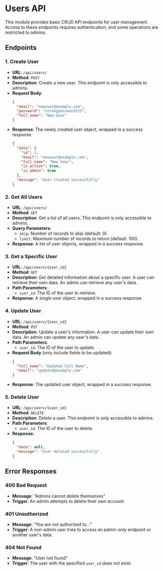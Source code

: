 # Users API

This module provides basic CRUD API endpoints for user management. Access to these endpoints requires authentication, and some operations are restricted to admins.

## Endpoints

### 1. Create User
- **URL**: `/api/users/`
- **Method**: `POST`
- **Description**: Create a new user. This endpoint is only accessible to admins.
- **Request Body**:
  ```json
  {
    "email": "newuser@example.com",
    "password": "strongpassword123",
    "full_name": "New User"
  }
  ```
- **Response**: The newly created user object, wrapped in a success response.
  ```json
  {
    "data": {
      "id": 2,
      "email": "newuser@example.com",
      "full_name": "New User",
      "is_active": true,
      "is_admin": true
    },
    "message": "User created successfully"
  }
  ```

### 2. Get All Users
- **URL**: `/api/users/`
- **Method**: `GET`
- **Description**: Get a list of all users. This endpoint is only accessible to admins.
- **Query Parameters**:
  - `skip`: Number of records to skip (default: 0).
  - `limit`: Maximum number of records to return (default: 100).
- **Response**: A list of user objects, wrapped in a success response.

### 3. Get a Specific User
- **URL**: `/api/users/{user_id}`
- **Method**: `GET`
- **Description**: Get detailed information about a specific user. A user can retrieve their own data. An admin can retrieve any user's data.
- **Path Parameters**:
  - `user_id`: The ID of the user to retrieve.
- **Response**: A single user object, wrapped in a success response.

### 4. Update User
- **URL**: `/api/users/{user_id}`
- **Method**: `PUT`
- **Description**: Update a user's information. A user can update their own data. An admin can update any user's data.
- **Path Parameters**:
  - `user_id`: The ID of the user to update.
- **Request Body** (only include fields to be updated):
  ```json
  {
    "full_name": "Updated Full Name",
    "email": "updated@example.com"
  }
  ```
- **Response**: The updated user object, wrapped in a success response.

### 5. Delete User
- **URL**: `/api/users/{user_id}`
- **Method**: `DELETE`
- **Description**: Delete a user. This endpoint is only accessible to admins.
- **Path Parameters**:
  - `user_id`: The ID of the user to delete.
- **Response**:
  ```json
  {
    "data": null,
    "message": "User deleted successfully"
  }
  ```

## Error Responses

### 400 Bad Request
- **Message**: "Admins cannot delete themselves"
- **Trigger**: An admin attempts to delete their own account.

### 401 Unauthorized
- **Message**: "You are not authorized to..."
- **Trigger**: A non-admin user tries to access an admin-only endpoint or another user's data.

### 404 Not Found
- **Message**: "User not found"
- **Trigger**: The user with the specified `user_id` does not exist. 